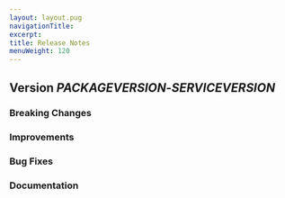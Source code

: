 ```yaml
---
layout: layout.pug
navigationTitle:
excerpt:
title: Release Notes
menuWeight: 120
---
```


## Version _PACKAGEVERSION_-_SERVICEVERSION_

### Breaking Changes

### Improvements

### Bug Fixes

### Documentation

